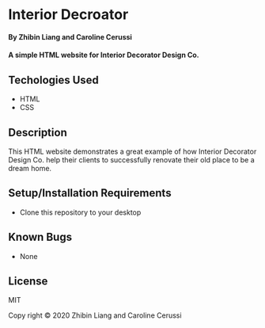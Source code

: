 # Interior Decroator

#### By Zhibin Liang and Caroline Cerussi

#### A simple HTML website for Interior Decorator Design Co.

## Techologies Used

* HTML
* CSS

## Description

This HTML website demonstrates a great example of how Interior Decorator Design Co. help their clients to successfully renovate their old place to be a dream home.

## Setup/Installation Requirements

* Clone this repository to your desktop

## Known Bugs

* None

## License 
MIT

Copy right &copy; 2020 Zhibin Liang and Caroline Cerussi